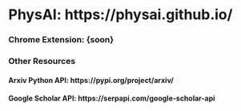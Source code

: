 <h1> PhysAI: https://physai.github.io/
<h3> Chrome Extension: {soon}

<h3> Other Resources </h3>
<h4> Arxiv Python API: https://pypi.org/project/arxiv/ </h4> 
<h4> Google Scholar API: https://serpapi.com/google-scholar-api </h4>
